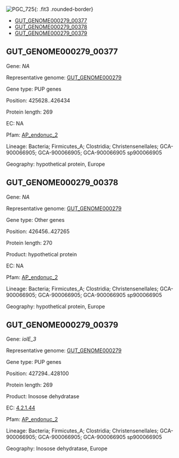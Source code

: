 ![PGC_725](../static/images/Clusters_figure/PGC_725.jpg){: .fit3 .rounded-border}

<ul id="myTab" class="nav nav-tabs">
  <li class="active">
        <a href="#tab1" data-toggle="tab">GUT_GENOME000279_00377</a>
  </li>
<li><a href="#tab2" data-toggle="tab">GUT_GENOME000279_00378</a></li>
<li><a href="#tab3" data-toggle="tab">GUT_GENOME000279_00379</a></li>
</ul>

<div id="myTabContent" class="tab-content">
  <div class="tab-pane fade in active" id="tab1">

<h2 id="GUT_GENOME000279_00377">GUT_GENOME000279_00377</h2>
<p>Gene: <em>NA</em>
<p>Representative genome: <a href="https://www.ebi.ac.uk/metagenomics/genomes/MGYG-HGUT-00073">GUT_GENOME000279</a></p>
<p>Gene type: PUP genes</p>
<p>Position: 425628..426434</p>
<p>Protein length: 269</p>
<p>EC: NA</p>
<p>Pfam: <a href="http://pfam.xfam.org/family/AP_endonuc_2">AP_endonuc_2</a></p>

<p>Lineage: Bacteria; Firmicutes_A; Clostridia; Christensenellales; GCA-900066905; GCA-900066905; GCA-900066905 sp900066905</p>
<p>Geography: hypothetical protein, Europe</p>
  </div>

  <div class="tab-pane fade" id="tab2">

<h2 id="GUT_GENOME000279_00378">GUT_GENOME000279_00378</h2>
<p>Gene: <em>NA</em></p>
<p>Representative genome: <a href="https://www.ebi.ac.uk/metagenomics/genomes/MGYG-HGUT-00073">GUT_GENOME000279</a></p>
<p>Gene type: Other genes</p>
<p>Position: 426456..427265</p>
<p>Protein length: 270</p>
<p>Product: hypothetical protein</p>
<p>EC: NA</p>
<p>Pfam: <a href="http://pfam.xfam.org/family/AP_endonuc_2">AP_endonuc_2</a></p>

<p>Lineage: Bacteria; Firmicutes_A; Clostridia; Christensenellales; GCA-900066905; GCA-900066905; GCA-900066905 sp900066905</p>
<p>Geography: hypothetical protein, Europe</p>

  </div>
  <div class="tab-pane fade" id="tab3">

<h2 id="GUT_GENOME000279_00379">GUT_GENOME000279_00379</h2>
<p>Gene: <em>iolE_3</em></p>
<p>Representative genome: <a href="https://www.ebi.ac.uk/metagenomics/genomes/MGYG-HGUT-00073">GUT_GENOME000279</a></p>
<p>Gene type: PUP genes</p>
<p>Position: 427294..428100</p>
<p>Protein length: 269</p>
<p>Product: Inosose dehydratase</p>
<p>EC: <a href="https://www.brenda-enzymes.org/enzyme.php?ecno=4.2.1.44">4.2.1.44</a></p>
<p>Pfam: <a href="http://pfam.xfam.org/family/AP_endonuc_2">AP_endonuc_2</a></p>

<p>Lineage: Bacteria; Firmicutes_A; Clostridia; Christensenellales; GCA-900066905; GCA-900066905; GCA-900066905 sp900066905</p>
<p>Geography: Inosose dehydratase, Europe</p>

  </div>
</div>

